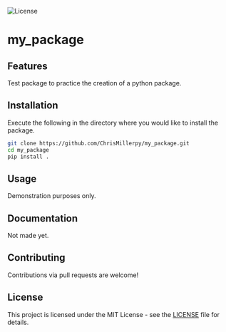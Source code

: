 ![License](https://img.shields.io/badge/license-MIT-blue.svg)

# my_package

## Features

Test package to practice the creation of a python package.

## Installation 

Execute the following in the directory where you would like to install the package.
```bash
git clone https://github.com/ChrisMillerpy/my_package.git
cd my_package
pip install .
```

## Usage

Demonstration purposes only.

## Documentation

Not made yet.

## Contributing

Contributions via pull requests are welcome!

## License

This project is licensed under the MIT License - see the [LICENSE](license.txt) file for details.